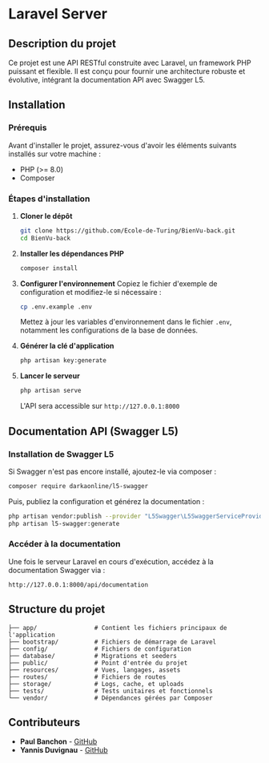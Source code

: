 # Laravel Server

## Description du projet
Ce projet est une API RESTful construite avec Laravel, un framework PHP puissant et flexible. Il est conçu pour fournir une architecture robuste et évolutive, intégrant la documentation API avec Swagger L5.

## Installation

### Prérequis
Avant d'installer le projet, assurez-vous d'avoir les éléments suivants installés sur votre machine :
- PHP (>= 8.0)
- Composer

### Étapes d'installation
1. **Cloner le dépôt**
   ```bash
   git clone https://github.com/Ecole-de-Turing/BienVu-back.git
   cd BienVu-back
   ```

2. **Installer les dépendances PHP**
   ```bash
   composer install
   ```

3. **Configurer l'environnement**
   Copiez le fichier d'exemple de configuration et modifiez-le si nécessaire :
   ```bash
   cp .env.example .env
   ```
   Mettez à jour les variables d'environnement dans le fichier `.env`, notamment les configurations de la base de données.

4. **Générer la clé d'application**
   ```bash
   php artisan key:generate
   ```

5. **Lancer le serveur**
   ```bash
   php artisan serve
   ```
   L'API sera accessible sur `http://127.0.0.1:8000`

## Documentation API (Swagger L5)

### Installation de Swagger L5
Si Swagger n'est pas encore installé, ajoutez-le via composer :
```bash
composer require darkaonline/l5-swagger
```

Puis, publiez la configuration et générez la documentation :
```bash
php artisan vendor:publish --provider "L5Swagger\L5SwaggerServiceProvider"
php artisan l5-swagger:generate
```

### Accéder à la documentation
Une fois le serveur Laravel en cours d'exécution, accédez à la documentation Swagger via :
```
http://127.0.0.1:8000/api/documentation
```

## Structure du projet
```
├── app/                # Contient les fichiers principaux de l'application
├── bootstrap/          # Fichiers de démarrage de Laravel
├── config/             # Fichiers de configuration
├── database/           # Migrations et seeders
├── public/             # Point d'entrée du projet
├── resources/          # Vues, langages, assets
├── routes/             # Fichiers de routes
├── storage/            # Logs, cache, et uploads
├── tests/              # Tests unitaires et fonctionnels
└── vendor/             # Dépendances gérées par Composer
```

## Contributeurs

- **Paul Banchon** - [GitHub](https://github.com/P0B0CK)
- **Yannis Duvignau** - [GitHub](https://github.com/yannisduvignau)
